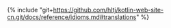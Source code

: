 {% include "git+https://github.com/hltj/kotlin-web-site-cn.git/docs/reference/idioms.md#translations" %}

